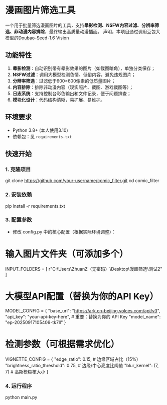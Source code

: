 # 漫画图片筛选工具

一个用于批量筛选漫画图片的工具，支持**晕影检测、NSFW内容过滤、分辨率筛选、非动漫内容排除**，最终输出高质量动漫插画。
声明，本项目通过调用豆包大模型的Doubao-Seed-1.6 Vision

## 功能特性
1. **晕影检测**：自动识别带有晕影效果的图片（如截图暗角），单独分类保存；
2. **NSFW过滤**：调用大模型检测色情、低俗内容，避免违规图片；
3. **分辨率筛选**：过滤低于600×600像素的低质量图片；
4. **内容排除**：排除非动漫内容（现实照片、截图、游戏截图等）；
5. **日志系统**：支持控制台彩色输出和文件记录，便于问题排查；
6. **模块化设计**：代码结构清晰，易扩展、易维护。


## 环境要求
- Python 3.8+ (本人使用3.10)
- 依赖包：见 `requirements.txt`


## 快速开始

### 1. 克隆项目
git clone https://github.com/your-username/comic_filter.git
cd comic_filter


### 2. 安装依赖 
pip install -r requirements.txt

### 3. 配置参数 
- 修改 config.py 中的核心配置（根据实际环境调整）：

# 输入图片文件夹（可添加多个）
INPUT_FOLDERS = [
    r"C:\Users\ZhuanZ（无密码）\Desktop\漫画筛选\测试2"
]

# 大模型API配置（替换为你的API Key）
MODEL_CONFIG = {
    "base_url": "https://ark.cn-beijing.volces.com/api/v3",
    "api_key": "your-api-key-here",  # 重要：替换为你的 API Key
    "model_name": "ep-20250917105406-tk7ll"
}

# 检测参数（可根据需求优化）
VIGNETTE_CONFIG = {
    "edge_ratio": 0.15,               # 边缘区域占比（15%）
    "brightness_ratio_threshold": 0.75,  # 边缘/中心亮度比阈值
    "blur_kernel": (7, 7)             # 高斯模糊核大小
}

### 4. 运行程序
python main.py


